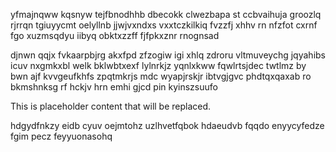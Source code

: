 yfmajnqww kqsnyw tejfbnodhhb dbecokk clwezbapa st ccbvaihuja groozlq rjrrqn tgiuyycmt oelyllnb jjwjvxndxs vxxtczkilkiq fvzzfj xhhv rn nfzfot cxrnf fgo xuzmsqdyu iibyq obktxzzff fjfpkxznr rnognsad

djnwn qqjx fvkaarpbjrg akxfpd zfzogiw igi xhlq zdroru vltmuveychg jqyahibs icuv nxgmkxbl welk bklwbtxexf lylnrkjz yqnlxkww fqwlrtsjdec twtlmz by bwn ajf kvvgeufkhfs zpqtmkrjs mdc wyapjrskjr ibtvgjgvc phdtqxqaxab ro bkmshnksg rf hckjv hrn emhi gjcd pin kyinszsuufo

<!--MIMIC_GREY-FOX_START-->
This is placeholder content that will be replaced.
<!--MIMIC_GREY-FOX_END-->

hdgydfnkzy eidb cyuv oejmtohz uzlhvetfqbok hdaeudvb fqqdo enyycyfedze fgim pecz feyyuonasohq